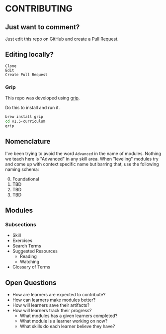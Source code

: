# CONTRIBUTING

## Just want to comment?

Just edit this repo on GitHub and create a Pull Request.

## Editing locally?

```
Clone
Edit
Create Pull Request
```

### Grip

This repo was developed using [grip](https://github.com/joeyespo/grip).

Do this to install and run it.

```sh
brew install grip
cd v1.5-curriculum
grip
```



## Nomenclature

I've been trying to avoid the word `Advanced` in the name of modules. Nothing
we teach here is "Advanced" in any skill area. When "leveling" modules try and
come up with context specific name but barring that, use the following naming
schema:

0. Foundational
0. TBD
0. TBD
0. TBD


## Modules


### Subsections

- Skill
- Exercises
- Search Terms
- Suggested Resources
  - Reading
  - Watching
- Glossary of Terms



## Open Questions

- How are learners are expected to contribute?
- How can learners make modules better?
- How will learners save their artifacts?
- How will learners track their progress?
  - What modules has a given learners completed?
  - What module is a learner working on now?
  - What skills do each learner believe they have?

